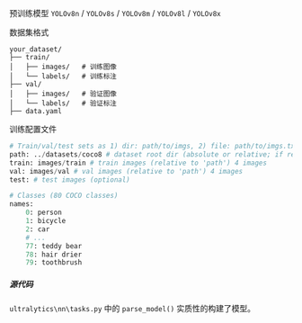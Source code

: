 
预训练模型 `YOLOv8n` / `YOLOv8s` / `YOLOv8m` / `YOLOv8l` / `YOLOv8x`

数据集格式

```
your_dataset/
├── train/
│   ├── images/   # 训练图像
│   └── labels/   # 训练标注
├── val/
│   ├── images/   # 验证图像
│   └── labels/   # 验证标注
├── data.yaml
```

训练配置文件

```python
# Train/val/test sets as 1) dir: path/to/imgs, 2) file: path/to/imgs.txt, or 3) list: [path/to/imgs1, path/to/imgs2, ..]
path: ../datasets/coco8 # dataset root dir (absolute or relative; if relative, it's relative to default datasets_dir)
train: images/train # train images (relative to 'path') 4 images
val: images/val # val images (relative to 'path') 4 images
test: # test images (optional)

# Classes (80 COCO classes)
names:
    0: person
    1: bicycle
    2: car
    # ...
    77: teddy bear
    78: hair drier
    79: toothbrush
```

##### 源代码

`ultralytics\nn\tasks.py` 中的 `parse_model()` 实质性的构建了模型。 

